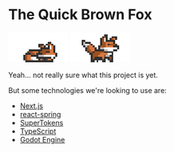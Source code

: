 # The Quick Brown Fox

<img src="./assets/fox-animated-6-half-height.gif" width="120" height="60" style="image-rendering: pixelated" />
<img src="./assets/fox-animated-4-half-height.gif" width="120" height="60" style="image-rendering: pixelated" />

Yeah... not really sure what this project is yet.

But some technologies we're looking to use are:

- [Next.js](https://nextjs.org/)
- [react-spring](https://react-spring.io/)
- [SuperTokens](https://supertokens.com/)
- [TypeScript](https://www.typescriptlang.org/)
- [Godot Engine](https://godotengine.org/)
